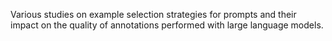 Various studies on example selection strategies for prompts and their impact on the quality of annotations performed with large language models.
